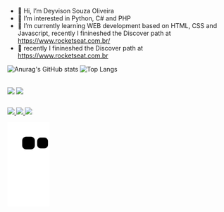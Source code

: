 - 👋 Hi, I’m Deyvison Souza Oliveira
- 👀 I’m interested in Python, C# and PHP
- 🌱 I’m currently learning WEB development based on HTML, CSS and Javascript, recently I finineshed the Discover path at https://www.rocketseat.com.br/
- 💞️ recently I finineshed the Discover path at https://www.rocketseat.com.br


<div>

![Anurag's GitHub stats](https://github-readme-stats.vercel.app/api?username=Diableri&show_icons=true&theme=chartreuse-dark)
![Top Langs](https://github-readme-stats.vercel.app/api/top-langs/?username=Diableri&show_icons=true&theme=chartreuse-dark)
  </div>
 
  
  <div style="display: inline_block"><br>
  <img align="center" height="30" <img src="https://cdn.jsdelivr.net/gh/devicons/devicon/icons/javascript/javascript-original.svg" />
  <img align="center" height="30" <img src="https://cdn.jsdelivr.net/gh/devicons/devicon/icons/python/python-original.svg" />
  
  </div>
  
  ##
  
  <div>
       	<a href="https://www.facebook.com/deyvison.oliveiradasilva" target="_blank"> <img src="https://img.shields.io/badge/Facebook-1877F2?style=for-the-badge&logo=facebook&logoColor=white" />
  	    <a href="https://www.instagram.com/deyvison.rjos/" target="_blank"> <img src="https://img.shields.io/badge/Instagram-E4405F?style=for-the-badge&logo=instagram&logoColor=white" />
        <a href="https://www.linkedin.com/in/deyvison-souza-oliveira-161454198/" target="_blank"> <img src="https://img.shields.io/badge/LinkedIn-0077B5?style=for-the-badge&logo=linkedin&logoColor=white" /> 
          
   ![Snake animation](https://github.com/rafaballerini/rafaballerini/blob/output/github-contribution-grid-snake.svg)        
  </div>
